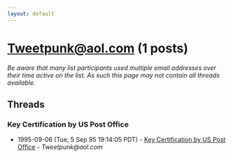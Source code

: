 ```yaml
---
layout: default
---
```


# Tweetpunk@aol.com (1 posts)

_Be aware that many list participants used multiple email addresses over their time active on the list. As such this page may not contain all threads available._

## Threads

### Key Certification by US Post Office
+ 1995-09-06 (Tue, 5 Sep 95 19:14:05 PDT) - [Key Certification by US Post Office](/archive/1995/09/56d12dda52950f0cbce49cbaac95b22c59bc984ec29f148befdf60137160a08b) - _Tweetpunk@aol.com_

